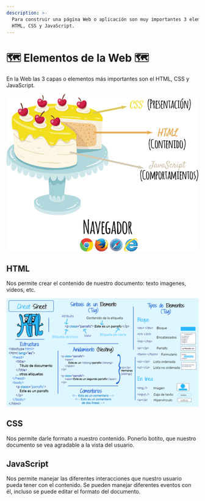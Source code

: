 ```yaml
---
description: >-
  Para construir una página Web o aplicación son muy importantes 3 elementos:
  HTML, CSS y JavaScript.
---
```


# 🗺️ Elementos de la Web 🗺️

En la Web las 3 capas o elementos más importantes son el HTML, CSS y JavaScript.

![](../.gitbook/assets/image.png)

## HTML

Nos permite crear el contenido de nuestro documento: texto imagenes, videos, etc.

![](../.gitbook/assets/html-cheet-sheat3%20%281%29.png)

## CSS

Nos permite darle formato a nuestro contenido. Ponerlo botito, que nuestro documento se vea agradable a la vista del usuario.

## JavaScript

Nos permite manejar las diferentes interacciones que nuestro usuario pueda tener con el contenido. Se pueden manejar diferentes eventos con él, incluso se puede editar el formato del documento.

